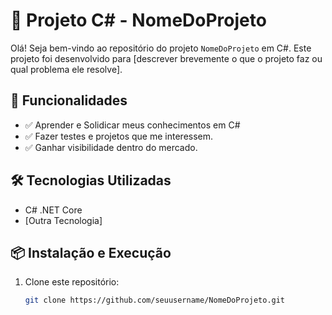# 📘 Projeto C# - NomeDoProjeto

Olá! Seja bem-vindo ao repositório do projeto `NomeDoProjeto` em C#. Este projeto foi desenvolvido para [descrever brevemente o que o projeto faz ou qual problema ele resolve].

## 🚀 Funcionalidades

- ✅ Aprender e Solidicar meus conhecimentos em C#
- ✅ Fazer testes e projetos que me interessem.
- ✅ Ganhar visibilidade dentro do mercado.

## 🛠️ Tecnologias Utilizadas

- C# .NET Core
- [Outra Tecnologia]

## 📦 Instalação e Execução

1. Clone este repositório:
   ```bash
   git clone https://github.com/seuusername/NomeDoProjeto.git